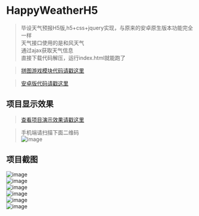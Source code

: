 # HappyWeatherH5

> 毕设天气预报H5版,h5+css+jquery实现，与原来的安卓原生版本功能完全一样<br>
> 天气接口使用的是和风天气<br>
> 通过ajax获取天气信息 <br>
> 直接下载代码解压，运行index.html就能跑了<br>

> [拼图游戏模块代码请戳这里](https://github.com/miss1/puzzle)<br>

> [安卓版代码请戳这里](https://github.com/miss1/HappyWeather)<br>

## 项目显示效果

>[查看项目演示效果请戳这里](https://miss1.github.io/happy_weather/html)<br>

>手机端请扫描下面二维码<br>
![image](https://github.com/miss1/HappyWeatherH5/raw/master/screenshot/happyweather.png)

## 项目截图

![image](https://github.com/miss1/HappyWeatherH5/raw/master/screenshot/Screenshot1.png)<br>
![image](https://github.com/miss1/HappyWeatherH5/raw/master/screenshot/Screenshot2.png)<br>
![image](https://github.com/miss1/HappyWeatherH5/raw/master/screenshot/Screenshot3.png)<br>
![image](https://github.com/miss1/HappyWeatherH5/raw/master/screenshot/Screenshot4.png)<br>
![image](https://github.com/miss1/HappyWeatherH5/raw/master/screenshot/Screenshot5.png)<br>
![image](https://github.com/miss1/HappyWeatherH5/raw/master/screenshot/Screenshot6.png)
